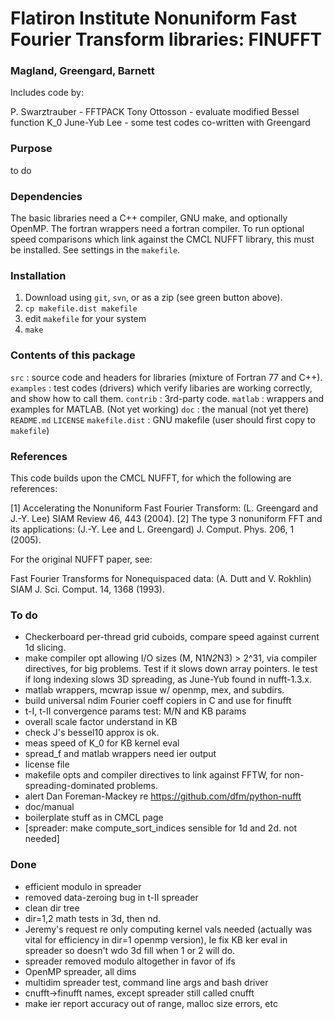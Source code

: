 # Flatiron Institute Nonuniform Fast Fourier Transform libraries: FINUFFT

### Magland, Greengard, Barnett

Includes code by:

P. Swarztrauber - FFTPACK
Tony Ottosson - evaluate modified Bessel function K_0
June-Yub Lee - some test codes co-written with Greengard

### Purpose

to do

### Dependencies

The basic libraries need a C++ compiler, GNU make, and optionally OpenMP.
The fortran wrappers need a fortran compiler.
To run optional speed comparisons which link against the CMCL NUFFT library, this must be installed.
See settings in the `makefile`.

### Installation

1. Download using `git`, `svn`, or as a zip (see green button above).
1. `cp makefile.dist makefile`
1. edit `makefile` for your system
1. `make`


### Contents of this package

  `src` : source code and headers for libraries (mixture of Fortran 77 and C++).
  `examples` : test codes (drivers) which verify libaries are working correctly, and show how to call them.
  `contrib` : 3rd-party code.
  `matlab` : wrappers and examples for MATLAB. (Not yet working)
  `doc` : the manual (not yet there)
  `README.md`
  `LICENSE`
  `makefile.dist` : GNU makefile (user should first copy to `makefile`)
  

### References

This code builds upon the CMCL NUFFT, for which the following are references:

[1] Accelerating the Nonuniform Fast Fourier Transform: (L. Greengard and J.-Y. Lee) SIAM Review 46, 443 (2004).
[2] The type 3 nonuniform FFT and its applications: (J.-Y. Lee and L. Greengard) J. Comput. Phys. 206, 1 (2005).

For the original NUFFT paper, see:

Fast Fourier Transforms for Nonequispaced data: (A. Dutt and V. Rokhlin) SIAM J. Sci. Comput. 14, 1368 (1993). 

### To do

* Checkerboard per-thread grid cuboids, compare speed against current 1d slicing.
* make compiler opt allowing I/O sizes (M, N1*N2*N3) > 2^31, via compiler directives, for big problems. Test if it slows down array pointers. Ie test if long indexing slows 3D spreading, as June-Yub found in nufft-1.3.x.
* matlab wrappers, mcwrap issue w/ openmp, mex, and subdirs.
* build universal ndim Fourier coeff copiers in C and use for finufft
* t-I, t-II convergence params test: M/N and KB params
* overall scale factor understand in KB
* check J's bessel10 approx is ok.
* meas speed of K_0 for KB kernel eval
* spread_f and matlab wrappers need ier output
* license file
* makefile opts and compiler directives to link against FFTW, for non-spreading-dominated problems.
* alert Dan Foreman-Mackey re https://github.com/dfm/python-nufft
* doc/manual
* boilerplate stuff as in CMCL page
* [spreader: make compute_sort_indices sensible for 1d and 2d. not needed]

### Done

* efficient modulo in spreader
* removed data-zeroing bug in t-II spreader
* clean dir tree
* dir=1,2 math tests in 3d, then nd.
* Jeremy's request re only computing kernel vals needed (actually was vital for efficiency in dir=1 openmp version), Ie fix KB ker eval in spreader so doesn't wdo 3d fill when 1 or 2 will do.
* spreader removed modulo altogether in favor of ifs
* OpenMP spreader, all dims
* multidim spreader test, command line args and bash driver
* cnufft->finufft names, except spreader still called cnufft
* make ier report accuracy out of range, malloc size errors, etc
